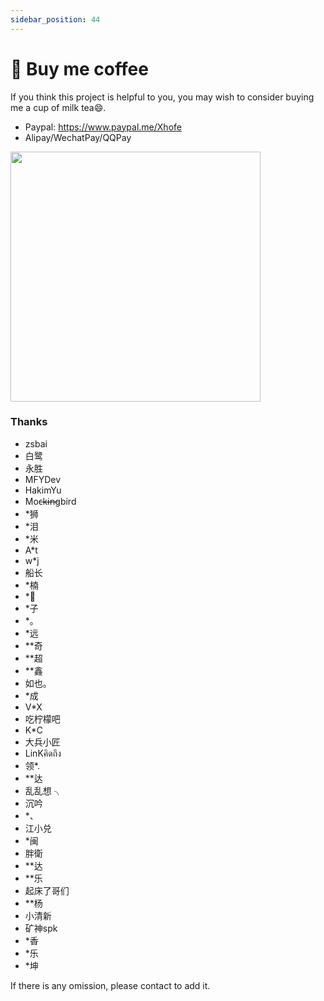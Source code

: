 ```yaml
---
sidebar_position: 44
---
```


# 🥤 Buy me coffee
If you think this project is helpful to you, you may wish to consider buying me a cup of milk tea😄.
  
- Paypal: https://www.paypal.me/Xhofe  
- Alipay/WechatPay/QQPay
<img height="400px" src="https://store.heytapimage.com/cdo-portal/feedback/202111/05/9319ae9d532c7929d2c5f536619c29f7.png" />

### Thanks
- zsbai
- 白鹭
- 永胜
- MFYDev
- HakimYu
- Moc̶k̶i̶n̶gbird
- *狮
- *泪
- *米
- A*t
- w*j
- 船长
- *楠
- *🌻
- *子
- *。
- *远
- **奇
- **超
- **鑫
- 如也。
- *成
- V*X
- 吃柠檬吧
- K*C
- 大兵小匠
- LinKคิดถึง
- 领*.
- **达
- 乱乱想 ╮
- 沉吟
- *、
- 江小兑
- *闽
- 胖衛
- **达
- **乐
- 起床了哥们
- **杨
- 小清新
- 矿神spk
- *香
- *乐
- *坤

If there is any omission, please contact to add it.